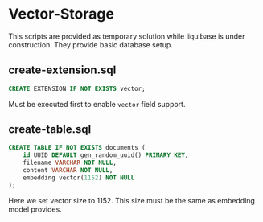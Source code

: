 # Vector-Storage

This scripts are provided as temporary solution while liquibase is under construction. They provide basic database setup.

## create-extension.sql

```sql
CREATE EXTENSION IF NOT EXISTS vector;
```
Must be executed first to enable `vector` field support.

## create-table.sql

```sql
CREATE TABLE IF NOT EXISTS documents (
    id UUID DEFAULT gen_random_uuid() PRIMARY KEY,
    filename VARCHAR NOT NULL,
    content VARCHAR NOT NULL,
    embedding vector(1152) NOT NULL
);
```

Here we set vector size to 1152. This size must be the same as embedding model provides.
